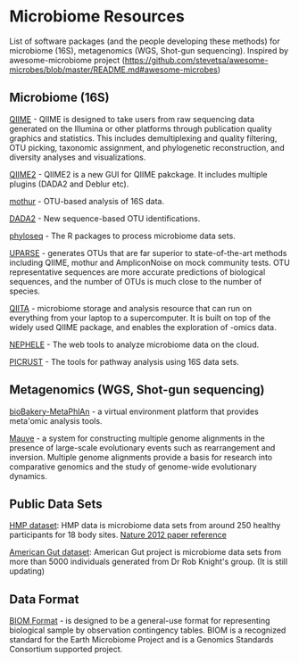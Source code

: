 # Microbiome Resources

List of software packages (and the people developing these methods) for microbiome (16S), metagenomics (WGS, Shot-gun sequencing).
Inspired by awesome-microbiome project (https://github.com/stevetsa/awesome-microbes/blob/master/README.md#awesome-microbes)
<br /> 


## Microbiome (16S)

[QIIME](http://qiime.org/) - QIIME is designed to take users from raw sequencing data generated on the Illumina or other platforms through publication quality graphics and statistics. This includes demultiplexing and quality filtering, OTU picking, taxonomic assignment, and phylogenetic reconstruction, and diversity analyses and visualizations.

[QIIME2](https://qiime2.org/) - QIIME2 is a new GUI for QIIME pakckage. It includes multiple plugins (DADA2 and Deblur etc). 

[mothur](https://www.mothur.org/)  - OTU-based analysis of 16S data.

[DADA2](http://benjjneb.github.io/dada2/) -  New sequence-based OTU identifications. 

[phyloseq](https://joey711.github.io/phyloseq/) - The R packages to process microbiome data sets.

[UPARSE](http://drive5.com/uparse/) - generates OTUs that are far superior to state-of-the-art methods including QIIME, mothur and AmpliconNoise on mock community tests. OTU representative sequences are more accurate predictions of biological sequences, and the number of OTUs is much close to the number of species.

[QIITA]( http://qiita.microbio.me/) - microbiome storage and analysis resource that can run on everything from your laptop to a supercomputer. It is built on top of the widely used QIIME package, and enables the exploration of -omics data.

[NEPHELE](https://nephele.niaid.nih.gov/#cloud)  - The web tools to analyze microbiome data on the cloud.

[PICRUST](http://picrust.github.io/picrust/) - The tools for pathway analysis using 16S data sets. 


## Metagenomics (WGS, Shot-gun sequencing)

[bioBakery-MetaPhlAn](https://bitbucket.org/biobakery/biobakery/wiki/Home) - a virtual environment platform that provides meta'omic analysis tools.

[Mauve](http://darlinglab.org/mauve/mauve.html) - a system for constructing multiple genome alignments in the presence of large-scale evolutionary events such as rearrangement and inversion. Multiple genome alignments provide a basis for research into comparative genomics and the study of genome-wide evolutionary dynamics.


## Public Data Sets

[HMP dataset](http://hmpdacc.org/HMQCP/): HMP data is microbiome data sets from around 250 healthy participants for 18 body sites. [Nature 2012 paper reference](https://www.nature.com/nature/journal/v486/n7402/full/nature11234.html)

[American Gut dataset](https://github.com/biocore/American-Gut/tree/master/data): American Gut project is microbiome data sets from more than 5000 individuals generated from Dr Rob Knight's group. (It is still updating)

## Data Format

[BIOM Format](http://biom-format.org/) - is designed to be a general-use format for representing biological sample by observation contingency tables. BIOM is a recognized standard for the Earth Microbiome Project and is a Genomics Standards Consortium supported project.





